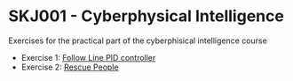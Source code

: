 # SKJ001 - Cyberphysical Intelligence

Exercises for the practical part of the cyberphisical intelligence course

- Exercise 1: [Follow Line PID controller](https://github.com/santamav/SistemesIntelligents-Cyberphysical_Intelligence/blob/master/Follow%20Line/FollowLine.py)
- Exercise 2: [Rescue People](https://github.com/santamav/SistemesIntelligents-Cyberphysical_Intelligence/blob/master/Rescue%20People/rescue_people.py)
